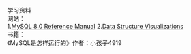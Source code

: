 学习资料  
网站：  
1.[MySQL 8.0 Reference Manual](https://dev.mysql.com/doc/refman/8.0/en/)
2.[Data Structure Visualizations](https://www.cs.usfca.edu/~galles/visualization/about.html)  
书籍：  
《MySQL是怎样运行的》作者：小孩子4919  

